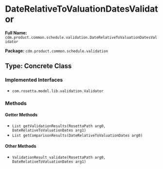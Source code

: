 # DateRelativeToValuationDatesValidator

**Full Name:** `cdm.product.common.schedule.validation.DateRelativeToValuationDatesValidator`

**Package:** `cdm.product.common.schedule.validation`

## Type: Concrete Class

### Implemented Interfaces

- `com.rosetta.model.lib.validation.Validator`

### Methods

#### Getter Methods

- `List getValidationResults(RosettaPath arg0, DateRelativeToValuationDates arg1)`
- `List getComparisonResults(DateRelativeToValuationDates arg0)`

#### Other Methods

- `ValidationResult validate(RosettaPath arg0, DateRelativeToValuationDates arg1)`

